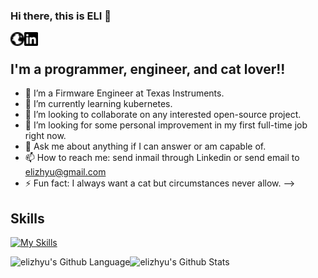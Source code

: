 ### Hi there, this is ELI 👋

<a href="https://www.elizhyu.com/" target="_blank"><img align="left" alt="Personal Website" width="22px" src="https://github.com/elizhyu/elizhyu/raw/main/globe.svg" /></a>

<a href="https://www.linkedin.com/in/elizhyu/" target="_blank"><img align="left" alt="LinkedIn" width="22px" src="https://github.com/elizhyu/elizhyu/raw/main/linkedin.svg" /></a>

<br />

## I'm a programmer, engineer, and cat lover!!

- 🔭 I’m a Firmware Engineer at Texas Instruments.
- 🌱 I’m currently learning kubernetes.
- 👯 I’m looking to collaborate on any interested open-source project.
- 🤔 I’m looking for some personal improvement in my first full-time job right now.
- 💬 Ask me about anything if I can answer or am capable of.
- 📫 How to reach me: send inmail through Linkedin or send email to elizhyu@gmail.com
- ⚡ Fun fact: I always want a cat but circumstances never allow.
-->

## Skills

[![My Skills](https://skillicons.dev/icons?i=arduino,bash,bitbucket,c,cs,cpp,cmake,css,debian,discord,bots,docker,dotnet,eclipse,git,github,githubactions,gitlab,gmail,grafana,html,instagram,java,js,jenkins,kubernetes,latex,linkedin,linux,md,matlab,mysql,nodejs,notion,npm,perl,ps,php,postgres,powershell,pr,prometheus,pycharm,py,raspberrypi,redis,regex,ruby,stackoverflow,sublime,ubuntu,unity,vim,visualstudio,vscode,windows,wordpress,&perline=15)](https://skillicons.dev)

<img align="left" alt="elizhyu's Github Language" src="https://github-readme-stats.vercel.app/api/top-langs/?username=elizhyu&langs_count=8&layout=compact" />
<img align="left" alt="elizhyu's Github Stats" src="https://github-readme-stats.vercel.app/api?username=elizhyu&show_icons=true" />  
